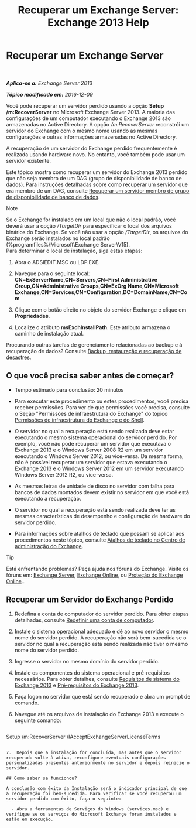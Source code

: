 ﻿---
title: 'Recuperar um Exchange Server: Exchange 2013 Help'
TOCTitle: Recuperar um Exchange Server
ms:assetid: 46e9a1cf-b64c-43c3-a898-6171176da761
ms:mtpsurl: https://technet.microsoft.com/pt-br/library/Dd876880(v=EXCHG.150)
ms:contentKeyID: 50485514
ms.date: 05/22/2018
mtps_version: v=EXCHG.150
ms.translationtype: MT
---

# Recuperar um Exchange Server

 

_**Aplica-se a:** Exchange Server 2013_

_**Tópico modificado em:** 2016-12-09_

Você pode recuperar um servidor perdido usando a opção **Setup /m:RecoverServer** no Microsoft Exchange Server 2013. A maioria das configurações de um computador executando o Exchange 2013 são armazenadas no Active Directory. A opção */m:RecoverServer* reconstrói um servidor do Exchange com o mesmo nome usando as mesmas configurações e outras informações armazenadas no Active Directory.

A recuperação de um servidor do Exchange perdido frequentemente é realizada usando hardware novo. No entanto, você também pode usar um servidor existente.

Este tópico mostra como recuperar um servidor do Exchange 2013 perdido que não seja membro de um DAG (grupo de disponibilidade de banco de dados). Para instruções detalhadas sobre como recuperar um servidor que era membro de um DAG, consulte [Recuperar um servidor membro de grupo de disponibilidade de banco de dados](recover-a-database-availability-group-member-server-exchange-2013-help.md).


> [!NOTE]
> Se o Exchange for instalado em um local que não o local padrão, você deverá usar a opção <EM>/TargetDir</EM> para especificar o local dos arquivos binários do Exchange. Se você não usar a opção <EM>/TargetDir</EM>, os arquivos do Exchange serão instalados no local padrão (%programfiles%\Microsoft\Exchange Server\V15).<BR>Para determinar o local de instalação, siga estas etapas: 
> <OL>
> <LI>
> <P>Abra o ADSIEDIT.MSC ou LDP.EXE.</P>
> <LI>
> <P>Navegue para o seguinte local: <STRONG>CN=ExServerName,CN=Servers,CN=First Administrative Group,CN=Administrative Groups,CN=ExOrg Name,CN=Microsoft Exchange,CN=Services,CN=Configuration,DC=DomainName,CN=Com</STRONG></P>
> <LI>
> <P>Clique com o botão direito no objeto do servidor Exchange e clique em <STRONG>Propriedades</STRONG>.</P>
> <LI>
> <P>Localize o atributo <STRONG>msExchInstallPath</STRONG>. Este atributo armazena o caminho de instalação atual.</P></LI></OL>



Procurando outras tarefas de gerenciamento relacionadas ao backup e à recuperação de dados? Consulte [Backup, restauração e recuperação de desastres](backup-restore-and-disaster-recovery-exchange-2013-help.md).

## O que você precisa saber antes de começar?

  - Tempo estimado para conclusão: 20 minutos

  - Para executar este procedimento ou estes procedimentos, você precisa receber permissões. Para ver de que permissões você precisa, consulte o Seção "Permissões de infraestrutura do Exchange" do tópico [Permissões de infraestrutura do Exchange e do Shell](exchange-and-shell-infrastructure-permissions-exchange-2013-help.md).

  - O servidor no qual a recuperação está sendo realizada deve estar executando o mesmo sistema operacional do servidor perdido. Por exemplo, você não pode recuperar um servidor que executava o Exchange 2013 e o Windows Server 2008 R2 em um servidor executando o Windows Server 2012, ou vice-versa. Da mesma forma, não é possível recuperar um servidor que estava executando o Exchange 2013 e o Windows Server 2012 em um servidor executando Windows Server 2012 R2, ou vice-versa.

  - As mesmas letras de unidade de disco no servidor com falha para bancos de dados montados devem existir no servidor em que você está executando a recuperação.

  - O servidor no qual a recuperação está sendo realizada deve ter as mesmas características de desempenho e configuração de hardware do servidor perdido.

  - Para informações sobre atalhos de teclado que possam se aplicar aos procedimentos neste tópico, consulte [Atalhos de teclado no Centro de administração do Exchange](keyboard-shortcuts-in-the-exchange-admin-center-exchange-online-protection-help.md).


> [!TIP]
> Está enfrentando problemas? Peça ajuda nos fóruns do Exchange. Visite os fóruns em: <A href="https://go.microsoft.com/fwlink/p/?linkid=60612">Exchange Server</A>, <A href="https://go.microsoft.com/fwlink/p/?linkid=267542">Exchange Online</A>, ou <A href="https://go.microsoft.com/fwlink/p/?linkid=285351">Proteção do Exchange Online</A>..



## Recuperar um Servidor do Exchange Perdido

1.  Redefina a conta de computador do servidor perdido. Para obter etapas detalhadas, consulte [Redefinir uma conta de computador](https://go.microsoft.com/fwlink/p/?linkid=165388).

2.  Instale o sistema operacional adequado e dê ao novo servidor o mesmo nome do servidor perdido. A recuperação não será bem-sucedida se o servidor no qual a recuperação está sendo realizada não tiver o mesmo nome do servidor perdido.

3.  Ingresse o servidor no mesmo domínio do servidor perdido.

4.  Instale os componentes do sistema operacional e pré-requisitos necessários. Para obter detalhes, consulte [Requisitos de sistema do Exchange 2013](exchange-2013-system-requirements-exchange-2013-help.md) e [Pré-requisitos do Exchange 2013](exchange-2013-prerequisites-exchange-2013-help.md).

5.  Faça logon no servidor que está sendo recuperado e abra um prompt de comando.

6.  Navegue até os arquivos de instalação do Exchange 2013 e execute o seguinte comando:
    
    ```powershell
Setup /m:RecoverServer /IAcceptExchangeServerLicenseTerms
```

7.  Depois que a instalação for concluída, mas antes que o servidor recuperado volte à ativa, reconfigure eventuais configurações personalizadas presentes anteriormente no servidor e depois reinicie o servidor.

## Como saber se funcionou?

A conclusão com êxito da Instalação será o indicador principal de que a recuperação foi bem-sucedida. Para verificar se você recuperou um servidor perdido com êxito, faça o seguinte:

  - Abra a ferramentas de Serviços do Windows (services.msc) e verifique se os serviços do Microsoft Exchange foram instalados e estão em execução.

